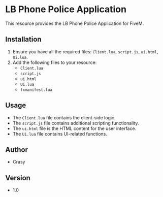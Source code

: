 # LB Phone Police Application

This resource provides the LB Phone Police Application for FiveM.

## Installation
1. Ensure you have all the required files: `Client.lua`, `script.js`, `ui.html`, `Ui.lua`.
2. Add the following files to your resource:
   - `Client.lua`
   - `script.js`
   - `ui.html`
   - `Ui.lua`
   - `fxmanifest.lua`

## Usage
- The `Client.lua` file contains the client-side logic.
- The `script.js` file contains additional scripting functionality.
- The `ui.html` file is the HTML content for the user interface.
- The `Ui.lua` file contains UI-related functions.

## Author
- Crasy

## Version
- 1.0
